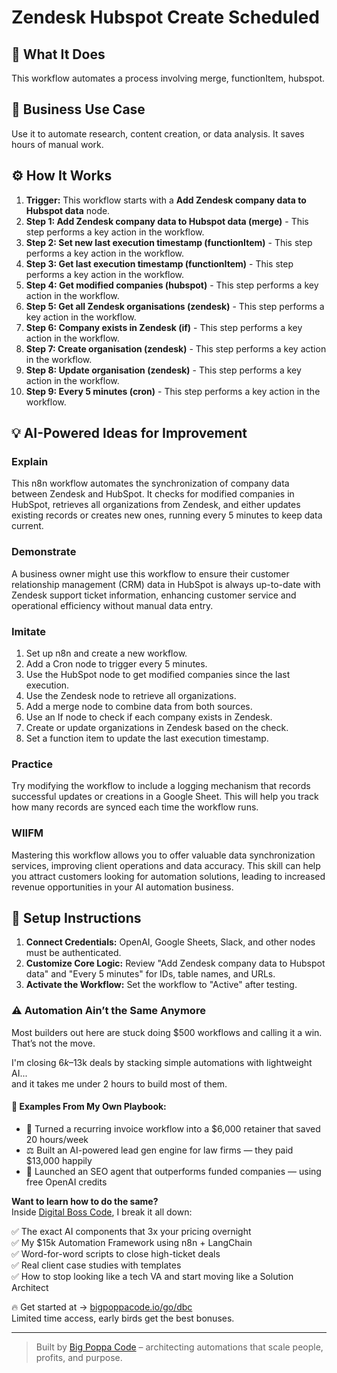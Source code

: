 # Zendesk Hubspot Create Scheduled

## 🚀 What It Does
This workflow automates a process involving merge, functionItem, hubspot.

## 💼 Business Use Case
Use it to automate research, content creation, or data analysis. It saves hours of manual work.

## ⚙️ How It Works
1.  **Trigger:** This workflow starts with a **Add Zendesk company data to Hubspot data** node.
2. **Step 1: Add Zendesk company data to Hubspot data (merge)** - This step performs a key action in the workflow.
3. **Step 2: Set new last execution timestamp (functionItem)** - This step performs a key action in the workflow.
4. **Step 3: Get last execution timestamp (functionItem)** - This step performs a key action in the workflow.
5. **Step 4: Get modified companies (hubspot)** - This step performs a key action in the workflow.
6. **Step 5: Get all Zendesk organisations (zendesk)** - This step performs a key action in the workflow.
7. **Step 6: Company exists in Zendesk (if)** - This step performs a key action in the workflow.
8. **Step 7: Create organisation (zendesk)** - This step performs a key action in the workflow.
9. **Step 8: Update organisation (zendesk)** - This step performs a key action in the workflow.
10. **Step 9: Every 5 minutes (cron)** - This step performs a key action in the workflow.

## 💡 AI-Powered Ideas for Improvement
### Explain
This n8n workflow automates the synchronization of company data between Zendesk and HubSpot. It checks for modified companies in HubSpot, retrieves all organizations from Zendesk, and either updates existing records or creates new ones, running every 5 minutes to keep data current.

### Demonstrate
A business owner might use this workflow to ensure their customer relationship management (CRM) data in HubSpot is always up-to-date with Zendesk support ticket information, enhancing customer service and operational efficiency without manual data entry.

### Imitate
1. Set up n8n and create a new workflow.
2. Add a Cron node to trigger every 5 minutes.
3. Use the HubSpot node to get modified companies since the last execution.
4. Use the Zendesk node to retrieve all organizations.
5. Add a merge node to combine data from both sources.
6. Use an If node to check if each company exists in Zendesk.
7. Create or update organizations in Zendesk based on the check.
8. Set a function item to update the last execution timestamp.

### Practice
Try modifying the workflow to include a logging mechanism that records successful updates or creations in a Google Sheet. This will help you track how many records are synced each time the workflow runs.

### WIIFM
Mastering this workflow allows you to offer valuable data synchronization services, improving client operations and data accuracy. This skill can help you attract customers looking for automation solutions, leading to increased revenue opportunities in your AI automation business.

## 🔧 Setup Instructions
1. **Connect Credentials:** OpenAI, Google Sheets, Slack, and other nodes must be authenticated.
2. **Customize Core Logic:** Review "Add Zendesk company data to Hubspot data" and "Every 5 minutes" for IDs, table names, and URLs.
3. **Activate the Workflow:** Set the workflow to "Active" after testing.

### ⚠️ Automation Ain’t the Same Anymore

Most builders out here are stuck doing $500 workflows and calling it a win.  
That’s not the move.  

I'm closing $6k–$13k deals by stacking simple automations with lightweight AI...  
and it takes me under 2 hours to build most of them.

#### 🧠 Examples From My Own Playbook:
- 🔁 Turned a recurring invoice workflow into a $6,000 retainer that saved 20 hours/week  
- ⚖️ Built an AI-powered lead gen engine for law firms — they paid $13,000 happily  
- 🚀 Launched an SEO agent that outperforms funded companies — using free OpenAI credits  

**Want to learn how to do the same?**  
Inside [Digital Boss Code](https://bigpoppacode.io/go/dbc), I break it all down:

✅ The exact AI components that 3x your pricing overnight  
✅ My $15k Automation Framework using n8n + LangChain  
✅ Word-for-word scripts to close high-ticket deals  
✅ Real client case studies with templates  
✅ How to stop looking like a tech VA and start moving like a Solution Architect  

🔥 Get started at → [bigpoppacode.io/go/dbc](https://bigpoppacode.io/go/dbc)  
Limited time access, early birds get the best bonuses.

---
> Built by [Big Poppa Code](https://bigpoppacode.io) – architecting automations that scale people, profits, and purpose.
